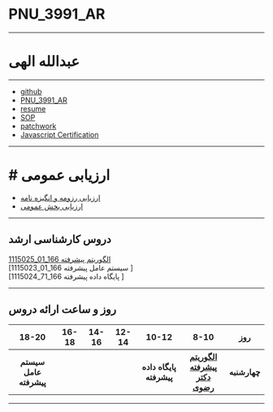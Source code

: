 # PNU_3991_AR
------------
# عبدالله الهی
------------
- [github](https://github.com/AbdolahElahi)
- [PNU_3991_AR](https://github.com/AbdolahElahi/PNU_3991_AR)
- [resume](https://karboom.io/cv/dlvdbo)
- [SOP](https://github.com/AbdolahElahi/PNU_3991_AR/blob/main/%D8%A7%D9%86%DA%AF%DB%8C%D8%B2%D9%87%20%D9%86%D8%A7%D9%85%D9%87%20SOP.pdf)
- [patchwork](https://github.com/AbdolahElahi/PNU_3991_AR/blob/main/elahi.png)
- [Javascript Certification](https://github.com/AbdolahElahi/PNU_3991_AR/blob/main/WhatsApp%20Image%202021-02-02%20at%205.56.09%20PM.jpeg)
--------------------
# # ارزیابی عمومی
- [ارزیابی رزومه و انگیزه نامه](https://github.com/AbdolahElahi/PNU_3991_AR/blob/main/AE_CV_CheckList_AR_3991.pdf)
- [ارزیابی بخش عمومی]()
---------------------
## دروس کارشناسی ارشد

[1115025_01_166   الگوریتم پیشرفته ](https://github.com/AliRazavi-edu/PNU_3991/tree/master/_MSc/AdvancedAlgorithms)
<br>
[1115023_01_166 سیستم عامل پیشرفته ]
<br>
[1115024_71_166 پایگاه داده پیشرفته ]
<br>

--------------

## روز و ساعت ارائه دروس

<table style="width:100%">
  <tr>
    <th>18-20</th>
    <th>16-18</th>
    <th>14-16</th>
    <th>12-14</th>
    <th>10-12</th>
    <th>8-10</th>
    <th>روز</th>
  </tr>
   <tr>
    <th>سیستم عامل پیشرفته</th>
    <th></th>
    <th></th>
    <th></th>
    <th>پایگاه داده پیشرفته</th>
    <th><a href="https://github.com/AliRazavi-edu/PNU_3991/tree/master/_MSc/AdvancedAlgorithms" >الگوریتم پیشرفته<br>دکتر رضوی</th>
    <th>چهارشنبه</th>
  </tr>
</table>

--------------
